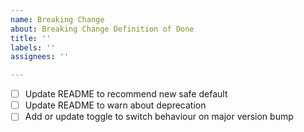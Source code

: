```yaml
---
name: Breaking Change
about: Breaking Change Definition of Done
title: ''
labels: ''
assignees: ''

---
```


* [ ] Update README to recommend new safe default
* [ ] Update README to warn about deprecation
* [ ] Add or update toggle to switch behaviour on major version bump
